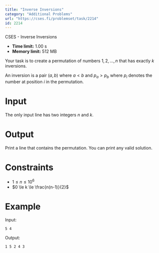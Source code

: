 ```yaml
---
title: "Inverse Inversions"
category: "Additional Problems"
url: "https://cses.fi/problemset/task/2214"
id: 2214
---
```


CSES - Inverse Inversions

  * **Time limit:** 1.00 s
  * **Memory limit:** 512 MB

Your task is to create a permutation of numbers $1,2,\dots,n$ that has exactly
$k$ inversions.

An inversion is a pair $(a,b)$ where $a<b$ and $p_a>p_b$ where $p_i$ denotes
the number at position $i$ in the permutation.

# Input

The only input line has two integers $n$ and $k$.

# Output

Print a line that contains the permutation. You can print any valid solution.

# Constraints

  * $1 \le n \le 10^6$
  * $0 \le k \le \frac{n(n-1)}{2}$

# Example

Input:

    
    
    5 4
    

Output:

    
    
    1 5 2 4 3
    

